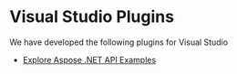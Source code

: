 # Visual Studio Plugins

We have developed the following plugins for Visual Studio

<ul>
<li><a href="ExploreExamples">Explore Aspose .NET API Examples</a></li>
</ul>